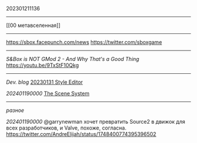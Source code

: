 202301211136
***
[[00 метавселенная]]
***
https://sbox.facepunch.com/news
https://twitter.com/sboxgame
***
*S&Box is NOT GMod 2 - And Why That's a Good Thing*
https://youtu.be/9TxStF10Qkg
***
*Dev. blog*
[20230131 Style Editor](https://sbox.facepunch.com/news/style-editor)

*202401190000*
[The Scene System](https://sbox.facepunch.com/news/scene-system)
***

*разное*

*202401190000*
@garrynewman хочет превратить Source2 в движок для всех разработчиков, и Valve, похоже, согласна.
https://twitter.com/AndreElijah/status/1748400774395396502